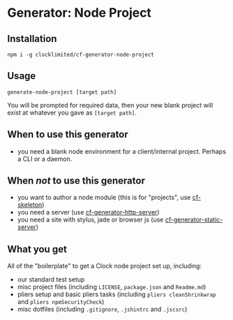 # Generator: Node Project

## Installation

```
npm i -g clocklimited/cf-generator-node-project
```

## Usage

```
generate-node-project [target path]
```

You will be prompted for required data, then your new blank project will exist at whatever you gave as `[target path]`.

## When to use this generator

- you need a blank node environment for a client/internal project. Perhaps a CLI or a daemon.

## When _not_ to use this generator

- you want to author a node module (this is for "projects", use [cf-skeleton](https://github.com/clocklimited/cf-skeleton))
- you need a server (use [cf-generator-http-server](https://github.com/clocklimited/cf-generator-http-server))
- you need a site with stylus, jade or browser js (use [cf-generator-static-server](https://github.com/clocklimited/cf-generator-static-server))

## What you get

All of the "boilerplate" to get a Clock node project set up, including:

- our standard test setup
- misc project files (including `LICENSE`, `package.json` and `Readme.md`)
- pliers setup and basic pliers tasks (including `pliers cleanShrinkwrap` and `pliers npmSecurityCheck`)
- misc dotfiles (including `.gitignore`, `.jshintrc` and `.jscsrc`)
